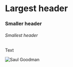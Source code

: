 # Largest header

### Smaller header

###### Smallest header

Text

![Saul Goodman](https://tbivision.com/files/2014/07/Better-Call-Saul.jpg)
